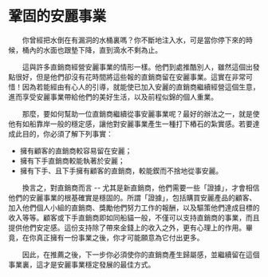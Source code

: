 # 鞏固的安麗事業

&emsp;&emsp;你曾經把水倒在有漏洞的水桶裏嗎？你不斷地注入水，可是當你停下來的時候，桶內的水面也跟墊下降，直到滴水不剩為止。

&emsp;&emsp;這與許多直銷商經營安麗事業的情形一樣。他們到處推酷別人，雖然這個出發點很好，但是他們卻沒有花時間將這些報的直銷商留在安麗事業。這實在非常可惜！因為若能經由有心人的引導，就能使已加入安麗的直銷商繼續經營這個生意，進而享受安麗事業帶給他們的美好生活，以及前程似錦的個人重業。

&emsp;&emsp;那麼，要如何幫助一位直銷商繼續從事安麗事業呢？最好的辦法之一，就是使他有如船靠岸一般的穩定感，讓他對安麗事業產生一種打下樁石的紮實感。若要達成此目的，你必須了解下列事實：

* 擁有顧客的直銷商較容易留在安麗；
* 擁有下手直銷商較能執著於安麗；
* 擁有下手、且下手擁有顧客的直銷商，較能鍥而不捨地從事安麗。

&emsp;&emsp;換言之，對直銷商而言 -- 尤其是新直銷商，他們需要一些「證據」，才會相信他們的安麗事業的根基確實是穩固的。所謂「證據」，包括購買安麗產品的顧客、加入他們個人小組的直銷商、獎勵他們努力工作的報酬，以及驅策他們達成目標的收入等等。顧客或下手直銷商即如同船貓一般，不僅可以支持直銷商的事業，而且提供他們安定感。這份支持除了帶來金錢上的收入之外，更有心理上的作用。畢竟，在你真正擁有一份事業之後，你才可能願意為它付出更多。

&emsp;&emsp;因此，在推薦之後，下一步你必須使你的直銷商產生歸屬感，並繼續留在這個事業裏，這才是安麗事業穩定發展的最佳方式。
